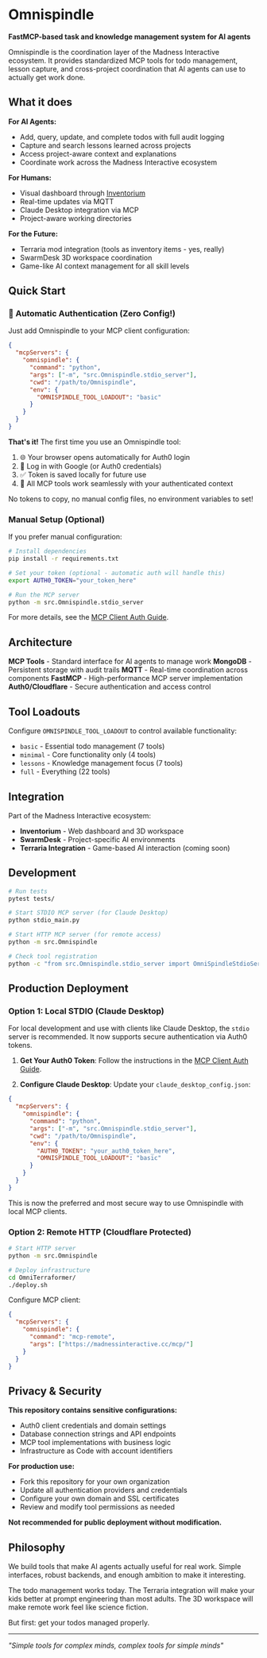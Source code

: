 # Omnispindle

**FastMCP-based task and knowledge management system for AI agents**

Omnispindle is the coordination layer of the Madness Interactive ecosystem. It provides standardized MCP tools for todo management, lesson capture, and cross-project coordination that AI agents can use to actually get work done. 

## What it does

**For AI Agents:**
- Add, query, update, and complete todos with full audit logging
- Capture and search lessons learned across projects
- Access project-aware context and explanations
- Coordinate work across the Madness Interactive ecosystem

**For Humans:**
- Visual dashboard through [Inventorium](../Inventorium)
- Real-time updates via MQTT
- Claude Desktop integration via MCP
- Project-aware working directories

**For the Future:**
- Terraria mod integration (tools as inventory items - yes, really)
- SwarmDesk 3D workspace coordination
- Game-like AI context management for all skill levels

## Quick Start

### 🚀 Automatic Authentication (Zero Config!)

Just add Omnispindle to your MCP client configuration:

```json
{
  "mcpServers": {
    "omnispindle": {
      "command": "python",
      "args": ["-m", "src.Omnispindle.stdio_server"],
      "cwd": "/path/to/Omnispindle",
      "env": {
        "OMNISPINDLE_TOOL_LOADOUT": "basic"
      }
    }
  }
}
```

**That's it!** The first time you use an Omnispindle tool:

1. 🌐 Your browser opens automatically for Auth0 login
2. 🔐 Log in with Google (or Auth0 credentials)
3. ✅ Token is saved locally for future use
4. 🎯 All MCP tools work seamlessly with your authenticated context

No tokens to copy, no manual config files, no environment variables to set!

### Manual Setup (Optional)

If you prefer manual configuration:

```bash
# Install dependencies
pip install -r requirements.txt

# Set your token (optional - automatic auth will handle this)
export AUTH0_TOKEN="your_token_here"

# Run the MCP server
python -m src.Omnispindle.stdio_server
```

For more details, see the [MCP Client Auth Guide](./docs/MCP_CLIENT_AUTH.md).

## Architecture

**MCP Tools** - Standard interface for AI agents to manage work
**MongoDB** - Persistent storage with audit trails
**MQTT** - Real-time coordination across components
**FastMCP** - High-performance MCP server implementation
**Auth0/Cloudflare** - Secure authentication and access control

## Tool Loadouts

Configure `OMNISPINDLE_TOOL_LOADOUT` to control available functionality:

- `basic` - Essential todo management (7 tools)
- `minimal` - Core functionality only (4 tools)
- `lessons` - Knowledge management focus (7 tools)
- `full` - Everything (22 tools)

## Integration

Part of the Madness Interactive ecosystem:
- **Inventorium** - Web dashboard and 3D workspace
- **SwarmDesk** - Project-specific AI environments
- **Terraria Integration** - Game-based AI interaction (coming soon)

## Development

```bash
# Run tests
pytest tests/

# Start STDIO MCP server (for Claude Desktop)
python stdio_main.py

# Start HTTP MCP server (for remote access)
python -m src.Omnispindle

# Check tool registration
python -c "from src.Omnispindle.stdio_server import OmniSpindleStdioServer; print(len(OmniSpindleStdioServer().server._tools))"
```

## Production Deployment

### Option 1: Local STDIO (Claude Desktop)

For local development and use with clients like Claude Desktop, the `stdio` server is recommended. It now supports secure authentication via Auth0 tokens.

1.  **Get Your Auth0 Token**: Follow the instructions in the [MCP Client Auth Guide](./docs/MCP_CLIENT_AUTH.md).

2.  **Configure Claude Desktop**: Update your `claude_desktop_config.json`:

```json
{
  "mcpServers": {
    "omnispindle": {
      "command": "python",
      "args": ["-m", "src.Omnispindle.stdio_server"],
      "cwd": "/path/to/Omnispindle",
      "env": {
        "AUTH0_TOKEN": "your_auth0_token_here",
        "OMNISPINDLE_TOOL_LOADOUT": "basic"
      }
    }
  }
}
```

This is now the preferred and most secure way to use Omnispindle with local MCP clients.

### Option 2: Remote HTTP (Cloudflare Protected)
```bash
# Start HTTP server
python -m src.Omnispindle

# Deploy infrastructure
cd OmniTerraformer/
./deploy.sh
```
Configure MCP client:
```json
{
  "mcpServers": {
    "omnispindle": {
      "command": "mcp-remote",
      "args": ["https://madnessinteractive.cc/mcp/"]
    }
  }
}
```

## Privacy & Security

**This repository contains sensitive configurations:**
- Auth0 client credentials and domain settings
- Database connection strings and API endpoints
- MCP tool implementations with business logic
- Infrastructure as Code with account identifiers

**For production use:**
- Fork this repository for your own organization
- Update all authentication providers and credentials
- Configure your own domain and SSL certificates
- Review and modify tool permissions as needed

**Not recommended for public deployment without modification.**

## Philosophy

We build tools that make AI agents actually useful for real work. Simple interfaces, robust backends, and enough ambition to make it interesting.

The todo management works today. The Terraria integration will make your kids better at prompt engineering than most adults. The 3D workspace will make remote work feel like science fiction.

But first: get your todos managed properly.

---

*"Simple tools for complex minds, complex tools for simple minds"*
